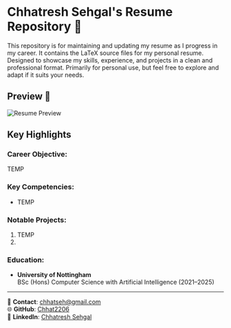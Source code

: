 # Chhatresh Sehgal's Resume Repository 📄

This repository is for maintaining and updating my resume as I progress in my career. It contains the LaTeX source files for my personal resume. Designed to showcase my skills, experience, and projects in a clean and professional format.
Primarily for personal use, but feel free to explore and adapt if it suits your needs.

## Preview 📌
![Resume Preview]()

## Key Highlights 
### Career Objective:
TEMP
### Key Competencies:
- TEMP

### Notable Projects:
1. TEMP
2. 
### Education:
- **University of Nottingham**  
BSc (Hons) Computer Science with Artificial Intelligence (2021–2025)

---

📧 **Contact**: chhatseh@gmail.com  
🌐 **GitHub**: [Chhat2206](https://github.com/Chhat2206)  
🔗 **LinkedIn**: [Chhatresh Sehgal](https://linkedin.com/in/chhatseh)

